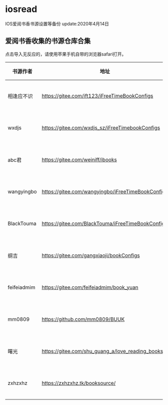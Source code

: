 # iosread
IOS爱阅书香书源设置等备份
update:2020年4月14日

## 爱阅书香收集的书源仓库合集
点击导入无反应的，请使用苹果手机自带的浏览器safari打开。

| 书源作者 | 地址 | 操作 |
|--|--|--|
| 相逢应不识 | https://gitee.com/ift123/iFreeTimeBookConfigs | [点击导入](ifreetime://configs/https://gitee.com/ift123/iFreeTimeBookConfigs) |
| wxdjs | https://gitee.com/wxdjs_sz/iFreeTimebookConfigs | [点击导入](ifreetime://configs/https://gitee.com/wxdjs_sz/iFreeTimebookConfigs) |
| abc君 | https://gitee.com/weiniff/ibooks | [点击导入](ifreetime://configs/https://gitee.com/weiniff/ibooks) |
| wangyingbo | https://gitee.com/wangyingbo/iFreeTimeBookConfigs | [点击导入](ifreetime://configs/https://gitee.com/wangyingbo/iFreeTimeBookConfigs) |
| BlackTouma | https://gitee.com/BlackTouma/iFreeTimeBookConfigs | [点击导入](ifreetime://configs/https://gitee.com/BlackTouma/iFreeTimeBookConfigs) |
| 纲吉 | https://gitee.com/gangxiaoji/bookConfigs | [点击导入](ifreetime://configs/https://gitee.com/gangxiaoji/bookConfigs) |
| feifeiadmim | https://gitee.com/feifeiadmim/book_yuan | [点击导入](ifreetime://configs/https://gitee.com/feifeiadmim/book_yuan) |
| mm0809 | https://github.com/mm0809/BUUK | [点击导入](ifreetime://configs/https://github.com/mm0809/BUUK) |
| 曙光 | https://gitee.com/shu_guang_a/love_reading_books | [点击导入](ifreetime://configs/https://gitee.com/shu_guang_a/love_reading_books) |
| zxhzxhz | https://zxhzxhz.tk/booksource/ | [点击导入](ifreetime://configs/https://zxhzxhz.tk/booksource/) |
